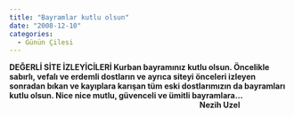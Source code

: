 ```yaml
---
title: "Bayramlar kutlu olsun"
date: "2008-12-10"
categories: 
  - Günün Çilesi
---
```


**DEĞERLİ SİTE İZLEYİCİLERİ Kurban bayramınız kutlu olsun. Öncelikle sabırlı, vefalı ve erdemli dostların ve ayrıca siteyi önceleri izleyen sonradan bıkan ve kayıplara karışan tüm eski dostlarımızın da bayramları kutlu olsun. Nice nice mutlu, güvenceli ve ümitli bayramlara…                                                                                                        Nezih Uzel**
